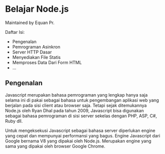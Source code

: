 Belajar Node.js
===============
Maintained by Equan Pr.


Daftar Isi:

+ Pengenalan
+ Pemrograman Asinkron
+ Server HTTP Dasar
+ Menyediakan File Statis
+ Memproses Data Dari Form HTML
+ ...


Pengenalan
----------

Javascript merupakan bahasa pemrograman yang lengkap hanya saja selama ini di pakai sebagai bahasa untuk pengembangan
aplikasi web yang berjalan pada sisi client atau browser saja. Tetapi sejak ditemukannya Node.js oleh Ryan Dhal pada
tahun 2009, Javascript bisa digunakan sebagai bahasa pemrograman di sisi server sekelas dengan PHP, ASP, C#, Ruby dll.

Untuk mengeksekusi Javascript sebagai bahasa server diperlukan engine yang cepat dan mempunyai performansi yang bagus.
Engine Javascript dari Google bernama V8 yang dipakai oleh Node.js. Merupakan engine yang sama yang dipakai oleh browser
Google Chrome.



